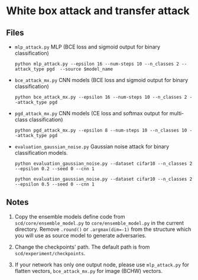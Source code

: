 White box attack and transfer attack
=



Files
-


-   `mlp_attack.py` MLP (BCE loss and sigmoid output for binary classification)

        python mlp_attack.py --epsilon 16 --num-steps 10 --n_classes 2 --attack_type pgd  --source $model_name

-   `bce_attack_mx.py` CNN models (BCE loss and sigmoid output for binary classification)

        python bce_attack_mx.py --epsilon 16 --num-steps 10 --n_classes 2 --attack_type pgd


-   `pgd_attack_mx.py` CNN models (CE loss and softmax output for multi-class classification)

        python pgd_attack_mx.py --epsilon 8 --num-steps 10 --n_classes 10 --attack_type pgd

-   `evaluation_gaussian_noise.py` Gaussian noise attack for binary classification models.
        
        python evaluation_gaussian_noise.py --dataset cifar10 --n_classes 2 --epsilon 0.2 --seed 0 --cnn 1
        
        python evaluation_gaussian_noise.py --dataset cifar10 --n_classes 2 --epsilon 0.5 --seed 0 --cnn 1

Notes
-

1. Copy the ensemble models define code from `scd/core/ensemble_model.py` 
to `core/ensemble_model.py` in the current directory. Remove `.round()` 
or `.argmax(dim=-1)` from the structure which you will use as source model to 
generate adversaries.

2. Change the checkpoints' path. The default path is from `scd/experiment/checkpoints`.

3. If your network has only one output node, please use  `mlp_attack.py` for flatten vectors,
`bce_attack_mx.py` for image (BCHW) vectors.

